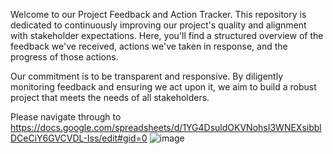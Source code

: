 Welcome to our Project Feedback and Action Tracker. This repository is dedicated to continuously improving our project's quality and alignment with stakeholder expectations. Here, you'll find a structured overview of the feedback we've received, actions we've taken in response, and the progress of those actions.

Our commitment is to be transparent and responsive. By diligently monitoring feedback and ensuring we act upon it, we aim to build a robust project that meets the needs of all stakeholders.

Please navigate through to https://docs.google.com/spreadsheets/d/1YG4DsuldOKVNohsI3WNEXsibblDCeCiY6GVCVDL-Iss/edit#gid=0
![image](https://github.com/tonypioneer/Trust-Indicator/assets/141119645/ded414ec-ebf9-49d8-a155-ca7bad34bb26)
